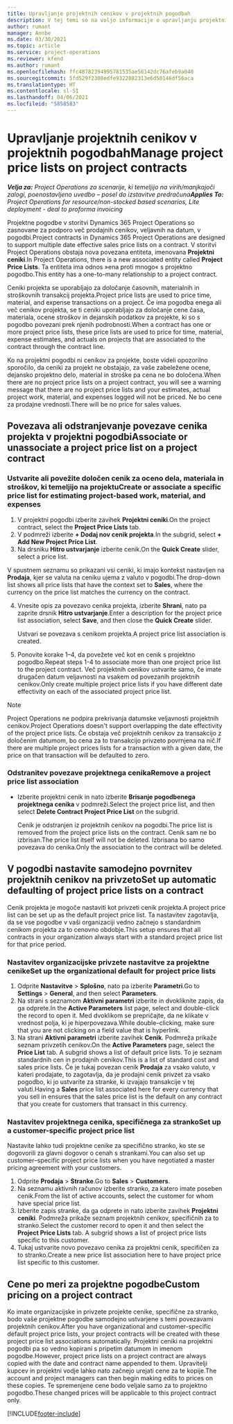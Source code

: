 ```yaml
---
title: Upravljanje projektnih cenikov v projektnih pogodbah
description: V tej temi so na voljo informacije o upravljanju projektnih cenikov v projektnih pogodbah.
author: rumant
manager: Annbe
ms.date: 03/30/2021
ms.topic: article
ms.service: project-operations
ms.reviewer: kfend
ms.author: rumant
ms.openlocfilehash: ffc48782394995781535ae56142dc76afeb9a040
ms.sourcegitcommit: 5fd529f2308edfe9322082313e6d50146df56aca
ms.translationtype: HT
ms.contentlocale: sl-SI
ms.lasthandoff: 04/06/2021
ms.locfileid: "5858583"
---
```

# <a name="manage-project-price-lists-on-project-contracts"></a><span data-ttu-id="836f2-103">Upravljanje projektnih cenikov v projektnih pogodbah</span><span class="sxs-lookup"><span data-stu-id="836f2-103">Manage project price lists on project contracts</span></span>

<span data-ttu-id="836f2-104">_**Velja za:** Project Operations za scenarije, ki temeljijo na virih/manjkajoči zalogi, poenostavljeno uvedbo – posel do izstavitve predračuna_</span><span class="sxs-lookup"><span data-stu-id="836f2-104">_**Applies To:** Project Operations for resource/non-stocked based scenarios, Lite deployment - deal to proforma invoicing_</span></span>

<span data-ttu-id="836f2-105">Projektne pogodbe v storitvi Dynamics 365 Project Operations so zasnovane za podporo več prodajnih cenikov, veljavnih na datum, v pogodbi.</span><span class="sxs-lookup"><span data-stu-id="836f2-105">Project contracts in Dynamics 365 Project Operations are designed to support multiple date effective sales price lists on a contract.</span></span> <span data-ttu-id="836f2-106">V storitvi Project Operations obstaja nova povezana entiteta, imenovana **Projektni ceniki**.</span><span class="sxs-lookup"><span data-stu-id="836f2-106">In Project Operations, there is a new associated entity called **Project Price Lists**.</span></span> <span data-ttu-id="836f2-107">Ta entiteta ima odnos »ena proti mnogo« s projektno pogodbo.</span><span class="sxs-lookup"><span data-stu-id="836f2-107">This entity has a one-to-many relationship to a project contract.</span></span>

<span data-ttu-id="836f2-108">Ceniki projekta se uporabljajo za določanje časovnih, materialnih in stroškovnih transakcij projekta.</span><span class="sxs-lookup"><span data-stu-id="836f2-108">Project price lists are used to price time, material, and expense transactions on a project.</span></span> <span data-ttu-id="836f2-109">Če ima pogodba enega ali več cenikov projekta, se ti ceniki uporabljajo za določanje cene časa, materiala, ocene stroškov in dejanskih podatkov za projekte, ki so s pogodbo povezani prek njenih podrobnosti.</span><span class="sxs-lookup"><span data-stu-id="836f2-109">When a contract has one or more project price lists, these price lists are used to price for time, material, expense estimates, and actuals on projects that are associated to the contract through the contract line.</span></span>

<span data-ttu-id="836f2-110">Ko na projektni pogodbi ni cenikov za projekte, boste videli opozorilno sporočilo, da ceniki za projekt ne obstajajo, za vaše zabeležene ocene, dejansko projektno delo, material in stroške pa cena ne bo določena.</span><span class="sxs-lookup"><span data-stu-id="836f2-110">When there are no project price lists on a project contract, you will see a warning message that there are no project price lists and your estimates, actual project work, material, and expenses logged will not be priced.</span></span> <span data-ttu-id="836f2-111">Ne bo cene za prodajne vrednosti.</span><span class="sxs-lookup"><span data-stu-id="836f2-111">There will be no price for sales values.</span></span>

## <a name="associate-or-unassociate-a-project-price-list-on-a-project-contract"></a><span data-ttu-id="836f2-112">Povezava ali odstranjevanje povezave cenika projekta v projektni pogodbi</span><span class="sxs-lookup"><span data-stu-id="836f2-112">Associate or unassociate a project price list on a project contract</span></span>

### <a name="create-or-associate-a-specific-price-list-for-estimating-project-based-work-material-and-expenses"></a><span data-ttu-id="836f2-113">Ustvarite ali povežite določen cenik za oceno dela, materiala in stroškov, ki temeljijo na projektu</span><span class="sxs-lookup"><span data-stu-id="836f2-113">Create or associate a specific price list for estimating project-based work, material, and expenses</span></span>

1. <span data-ttu-id="836f2-114">V projektni pogodbi izberite zavihek **Projektni ceniki**.</span><span class="sxs-lookup"><span data-stu-id="836f2-114">On the project contract, select the **Project Price Lists** tab.</span></span>
2. <span data-ttu-id="836f2-115">V podmreži izberite **+ Dodaj nov cenik projekta**.</span><span class="sxs-lookup"><span data-stu-id="836f2-115">In the subgrid, select **+ Add New Project Price List**.</span></span>
3. <span data-ttu-id="836f2-116">Na drsniku **Hitro ustvarjanje** izberite cenik.</span><span class="sxs-lookup"><span data-stu-id="836f2-116">On the **Quick Create** slider, select a price list.</span></span> 

  <span data-ttu-id="836f2-117">V spustnem seznamu so prikazani vsi ceniki, ki imajo kontekst nastavljen na **Prodaja**, kjer se valuta na ceniku ujema z valuto v pogodbi.</span><span class="sxs-lookup"><span data-stu-id="836f2-117">The drop-down list shows all price lists that have the context set to **Sales**, where the currency on the price list matches the currency on the contract.</span></span>
  
4. <span data-ttu-id="836f2-118">Vnesite opis za povezavo cenika projekta, izberite **Shrani**, nato pa zaprite drsnik **Hitro ustvarjanje**.</span><span class="sxs-lookup"><span data-stu-id="836f2-118">Enter a description for the project price list association, select **Save**, and then close the **Quick Create** slider.</span></span>

   <span data-ttu-id="836f2-119">Ustvari se povezava s cenikom projekta.</span><span class="sxs-lookup"><span data-stu-id="836f2-119">A project price list association is created.</span></span>
   
5. <span data-ttu-id="836f2-120">Ponovite korake 1–4, da povežete več kot en cenik s projektno pogodbo.</span><span class="sxs-lookup"><span data-stu-id="836f2-120">Repeat steps 1-4 to associate more than one project price list to the project contract.</span></span> <span data-ttu-id="836f2-121">Več projektnih cenikov ustvarite samo, če imate drugačen datum veljavnosti na vsakem od povezanih projektnih cenikov.</span><span class="sxs-lookup"><span data-stu-id="836f2-121">Only create multiple project price lists if you have different date effectivity on each of the associated project price list.</span></span>

> [!NOTE]
> <span data-ttu-id="836f2-122">Project Operations ne podpira prekrivanja datumske veljavnosti projektnih cenikov.</span><span class="sxs-lookup"><span data-stu-id="836f2-122">Project Operations doesn't support overlapping the date effectivity of the project price lists.</span></span> <span data-ttu-id="836f2-123">Če obstaja več projektnih cenikov za transakcijo z določenim datumom, bo cena za to transakcijo privzeto povrnjena na nič.</span><span class="sxs-lookup"><span data-stu-id="836f2-123">If there are multiple project prices lists for a transaction with a given date, the price on that transaction will be defaulted to zero.</span></span>

### <a name="remove-a-project-price-list-association"></a><span data-ttu-id="836f2-124">Odstranitev povezave projektnega cenika</span><span class="sxs-lookup"><span data-stu-id="836f2-124">Remove a project price list association</span></span>

- <span data-ttu-id="836f2-125">Izberite projektni cenik in nato izberite **Brisanje pogodbenega projektnega cenika** v podmreži.</span><span class="sxs-lookup"><span data-stu-id="836f2-125">Select the project price list, and then select **Delete Contract Project Price List** on the subgrid.</span></span> 

  <span data-ttu-id="836f2-126">Cenik je odstranjen iz projektnih cenikov na pogodbi.</span><span class="sxs-lookup"><span data-stu-id="836f2-126">The price list is removed from the project price lists on the contract.</span></span> <span data-ttu-id="836f2-127">Cenik sam ne bo izbrisan.</span><span class="sxs-lookup"><span data-stu-id="836f2-127">The price list itself will not be deleted.</span></span> <span data-ttu-id="836f2-128">Izbrisana bo samo povezava do cenika.</span><span class="sxs-lookup"><span data-stu-id="836f2-128">Only the association to the contract will be deleted.</span></span>

## <a name="set-up-automatic-defaulting-of-project-price-lists-on-a-contract"></a><span data-ttu-id="836f2-129">V pogodbi nastavite samodejno povrnitev projektnih cenikov na privzeto</span><span class="sxs-lookup"><span data-stu-id="836f2-129">Set up automatic defaulting of project price lists on a contract</span></span>

<span data-ttu-id="836f2-130">Cenik projekta je mogoče nastaviti kot privzeti cenik projekta.</span><span class="sxs-lookup"><span data-stu-id="836f2-130">A project price list can be set up as the default project price list.</span></span> <span data-ttu-id="836f2-131">Ta nastavitev zagotavlja, da se vse pogodbe v vaši organizaciji vedno začnejo s standardnim cenikom projekta za to cenovno obdobje.</span><span class="sxs-lookup"><span data-stu-id="836f2-131">This setup ensures that all contracts in your organization always start with a standard project price list for that price period.</span></span>

### <a name="set-up-the-organizational-default-for-project-price-lists"></a><span data-ttu-id="836f2-132">Nastavitev organizacijske privzete nastavitve za projektne cenike</span><span class="sxs-lookup"><span data-stu-id="836f2-132">Set up the organizational default for project price lists</span></span>

1. <span data-ttu-id="836f2-133">Odprite **Nastavitve** > **Splošno**, nato pa izberite **Parametri**.</span><span class="sxs-lookup"><span data-stu-id="836f2-133">Go to **Settings** > **General**, and then select **Parameters**.</span></span>
2. <span data-ttu-id="836f2-134">Na strani s seznamom **Aktivni parametri** izberite in dvokliknite zapis, da ga odprete.</span><span class="sxs-lookup"><span data-stu-id="836f2-134">In the **Active Parameters** list page, select and double-click the record to open it.</span></span> <span data-ttu-id="836f2-135">Med dvoklikom se prepričajte, da ne klikate v vrednost polja, ki je hiperpovezava.</span><span class="sxs-lookup"><span data-stu-id="836f2-135">While double–clicking, make sure that you are not clicking on a field value that is hyperlink.</span></span> 
3. <span data-ttu-id="836f2-136">Na strani **Aktivni parametri** izberite zavihek **Cenik**. Podmreža prikaže seznam privzetih cenikov.</span><span class="sxs-lookup"><span data-stu-id="836f2-136">On the **Active Parameters** page, select the **Price List** tab. A subgrid shows a list of default price lists.</span></span> <span data-ttu-id="836f2-137">To je seznam standardnih cen in prodajnih cenikov.</span><span class="sxs-lookup"><span data-stu-id="836f2-137">This is a list of standard cost and sales price lists.</span></span> <span data-ttu-id="836f2-138">Če je tukaj povezan cenik **Prodaja** za vsako valuto, v kateri prodajate, to zagotavlja, da je prodajni cenik privzet za vsako pogodbo, ki jo ustvarite za stranke, ki izvajajo transakcije v tej valuti.</span><span class="sxs-lookup"><span data-stu-id="836f2-138">Having a **Sales** price list associated here for every currency that you sell in ensures that the sales price list is the default on any contract that you create for customers that transact in this currency.</span></span>

### <a name="set-up-a-customer-specific-project-price-list"></a><span data-ttu-id="836f2-139">Nastavitev projektnega cenika, specifičnega za stranko</span><span class="sxs-lookup"><span data-stu-id="836f2-139">Set up a customer-specific project price list</span></span>

<span data-ttu-id="836f2-140">Nastavite lahko tudi projektne cenike za specifično stranko, ko ste se dogovorili za glavni dogovor o cenah s strankami.</span><span class="sxs-lookup"><span data-stu-id="836f2-140">You can also set up customer–specific project price lists when you have negotiated a master pricing agreement with your customers.</span></span>

1. <span data-ttu-id="836f2-141">Odprite **Prodaja** > **Stranke**.</span><span class="sxs-lookup"><span data-stu-id="836f2-141">Go to **Sales** > **Customers**.</span></span>
2. <span data-ttu-id="836f2-142">Na seznamu aktivnih računov izberite stranko, za katero imate poseben cenik.</span><span class="sxs-lookup"><span data-stu-id="836f2-142">From the list of active accounts, select the customer for whom have special price list.</span></span>
3. <span data-ttu-id="836f2-143">Izberite zapis stranke, da ga odprete in nato izberite zavihek **Projektni ceniki**. Podmreža prikaže seznam projektnih cenikov, specifičnih za to stranko.</span><span class="sxs-lookup"><span data-stu-id="836f2-143">Select the customer record to open it and then select the **Project Price Lists** tab. A subgrid shows a list of project price lists specific to this customer.</span></span> 
4. <span data-ttu-id="836f2-144">Tukaj ustvarite novo povezavo cenika za projektni cenik, specifičen za to stranko.</span><span class="sxs-lookup"><span data-stu-id="836f2-144">Create a new price list association here to have project price list specific to this customer.</span></span>

## <a name="custom-pricing-on-a-project-contract"></a><span data-ttu-id="836f2-145">Cene po meri za projektne pogodbe</span><span class="sxs-lookup"><span data-stu-id="836f2-145">Custom pricing on a project contract</span></span>

<span data-ttu-id="836f2-146">Ko imate organizacijske in privzete projekte cenike, specifične za stranko, bodo vaše projektne pogodbe samodejno ustvarjene s temi povezavami projektnih cenikov.</span><span class="sxs-lookup"><span data-stu-id="836f2-146">After you have organizational and customer-specific default project price lists, your project contracts will be created with these project price list associations automatically.</span></span> <span data-ttu-id="836f2-147">Projektni ceniki na projektni pogodbi pa so vedno kopirani s pripetim datumom in imenom pogodbe.</span><span class="sxs-lookup"><span data-stu-id="836f2-147">However, project price lists on a project contract are always copied with the date and contract name appended to them.</span></span> <span data-ttu-id="836f2-148">Upravitelji kupcev in projektni vodje lahko nato začnejo urejati cene za te kopije.</span><span class="sxs-lookup"><span data-stu-id="836f2-148">The account and project managers can then begin making edits to prices on these copies.</span></span> <span data-ttu-id="836f2-149">Te spremenjene cene bodo veljale samo za to projektno pogodbo.</span><span class="sxs-lookup"><span data-stu-id="836f2-149">These changed prices will be applicable to this project contract only.</span></span>


[!INCLUDE[footer-include](../includes/footer-banner.md)]
